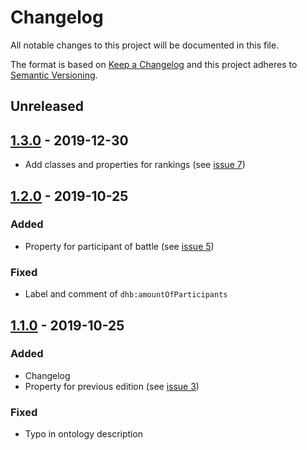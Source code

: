 # Changelog

All notable changes to this project will be documented in this file.

The format is based on [Keep a Changelog](http://keepachangelog.com/en/1.0.0/)
and this project adheres to [Semantic Versioning](http://semver.org/spec/v2.0.0.html).

## Unreleased

## [1.3.0] - 2019-12-30
- Add classes and properties for rankings (see [issue 7](https://github.com/dancehall-battle/ontology/issues/7))

## [1.2.0] - 2019-10-25

### Added
- Property for participant of battle (see [issue 5](https://github.com/dancehall-battle/ontology/issues/5))

### Fixed
- Label and comment of `dhb:amountOfParticipants`

## [1.1.0] - 2019-10-25

### Added
- Changelog
- Property for previous edition (see [issue 3](https://github.com/dancehall-battle/ontology/issues/3))

### Fixed
- Typo in ontology description

[1.3.0]: https://github.com/dancehall-battle/ontology/compare/v1.2.0...v1.3.0
[1.2.0]: https://github.com/dancehall-battle/ontology/compare/v1.1.0...v1.2.0
[1.1.0]: https://github.com/dancehall-battle/ontology/compare/v1.0.0...v1.1.0
